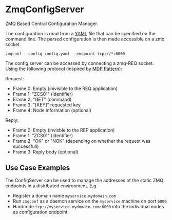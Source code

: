ZmqConfigServer
===============

ZMQ Based Central Configuration Manager.

The configuration is read from a [YAML](http://www.yaml.org/) file that can be 
specified on the command line. The parsed configuration is then made accessible 
on a zmq socket.

    zmqconf --config config.yaml --endpoint tcp://*:6000

The config server can be accessed by connecting a zmq-REQ socket.
Using the following protocol (inspired by [MDP Pattern](http://rfc.zeromq.org/spec:7)):

Request:
* Frame 0: Empty (inivisible to the REQ application)
* Frame 1: "ZCS01" (identifier)
* Frame 2: "GET" (command)
* Frame 3: "[KEY]" requested key
* Frame 4: Node information (optional)

Reply:
* Frame 0: Empty (invisble to the REP application)
* Frame 1: "ZCS01" (identifier)
* Frame 2: "OK" or "NOK" (depending on whether the request was successfull)
* Frame 3: Reply body (optional)


## Use Case Examples

The ConfigServer can be used to manage the addresses of the static ZMQ endpoints in a distributed environment.
E.g.

* Register a domain name `myservice.mydomain.com`
* Run `zmqconf` as a daemon service on the `myservice` machine on port `6000`
* Hardcode `tcp://myservice.mydomain.com:6000` into the individual nodes as configuration endpoint

